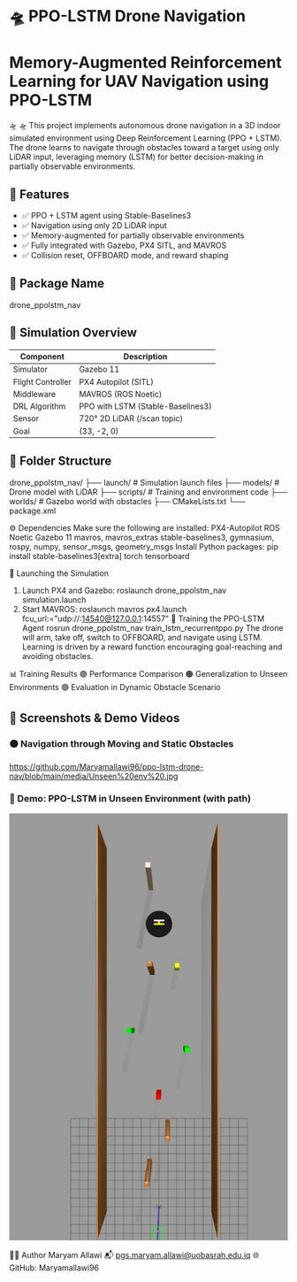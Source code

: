 # 🛸 PPO-LSTM Drone Navigation
# Memory-Augmented Reinforcement Learning for UAV Navigation using PPO-LSTM

🛸 🛸 This project implements autonomous drone navigation in a 3D indoor simulated environment using Deep Reinforcement Learning (PPO + LSTM). The drone learns to navigate through obstacles toward a target using only LiDAR input, leveraging memory (LSTM) for better decision-making in partially observable environments.
## 🧠 Features

- ✅ PPO + LSTM agent using Stable-Baselines3
- ✅ Navigation using only 2D LiDAR input
- ✅ Memory-augmented for partially observable environments
- ✅ Fully integrated with Gazebo, PX4 SITL, and MAVROS
- ✅ Collision reset, OFFBOARD mode, and reward shaping


## 📁 Package Name
drone_ppolstm_nav

## 🧭 Simulation Overview

| Component         | Description                        |
|------------------|------------------------------------|
| Simulator         | Gazebo 11                          |
| Flight Controller | PX4 Autopilot (SITL)               |
| Middleware        | MAVROS (ROS Noetic)                |
| DRL Algorithm     | PPO with LSTM (Stable-Baselines3)  |
| Sensor            | 720° 2D LiDAR (/scan topic)      |
| Goal              | (33, -2, 0)                         |


## 🧠 Folder Structure

drone_ppolstm_nav/
├── launch/                       # Simulation launch files
├── models/                       # Drone model with LiDAR
├── scripts/                      # Training and environment code
├── worlds/                       # Gazebo world with obstacles
├── CMakeLists.txt
└── package.xml

⚙️ Dependencies
Make sure the following are installed:
PX4-Autopilot
ROS Noetic
Gazebo 11
mavros, mavros_extras
stable-baselines3, gymnasium, rospy, numpy, sensor_msgs, geometry_msgs
Install Python packages:
pip install stable-baselines3[extra] torch tensorboard

🚀 Launching the Simulation
1. Launch PX4 and Gazebo:
roslaunch drone_ppolstm_nav simulation.launch
2. Start MAVROS:
roslaunch mavros px4.launch fcu_url:="udp://:14540@127.0.0.1:14557"
🧠 Training the PPO-LSTM Agent
rosrun drone_ppolstm_nav train_lstm_recurrentppo.py
The drone will arm, take off, switch to OFFBOARD, and navigate using LSTM.
Learning is driven by a reward function encouraging goal-reaching and avoiding obstacles.

📊 Training Results
🟣 Performance Comparison
🟠 Generalization to Unseen Environments
🟢 Evaluation in Dynamic Obstacle Scenario

## 📸 Screenshots & Demo Videos

### 🟠 Navigation through Moving and Static Obstacles
https://github.com/Maryamallawi96/ppo-lstm-drone-nav/blob/main/media/Unseen%20env%20.jpg

### 🎥 Demo: PPO-LSTM in Unseen Environment (with path)
[![Demo Video](media/unseen%20env.jpg)](media/Testing%20unseen%20env.mp4)


👩‍💻 Author
Maryam Allawi
📬 pgs.maryam.allawi@uobasrah.edu.iq
🌐 GitHub: Maryamallawi96
